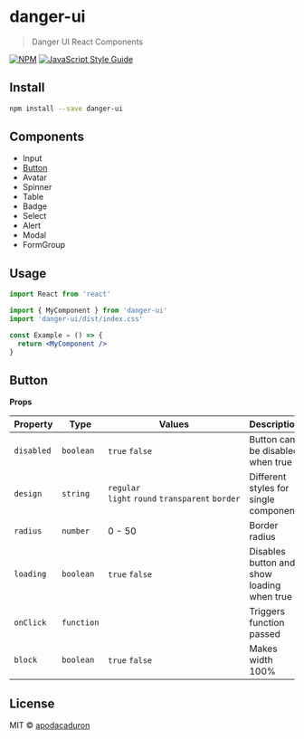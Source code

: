 # danger-ui

> Danger UI React Components

[![NPM](https://img.shields.io/npm/v/danger-ui.svg)](https://www.npmjs.com/package/danger-ui) [![JavaScript Style Guide](https://img.shields.io/badge/code_style-standard-brightgreen.svg)](https://standardjs.com)

## Install

```bash
npm install --save danger-ui
```

## Components

- Input
- [Button](#button)
- Avatar
- Spinner
- Table
- Badge
- Select
- Alert
- Modal
- FormGroup

## Usage

```jsx
import React from 'react'

import { MyComponent } from 'danger-ui'
import 'danger-ui/dist/index.css'

const Example = () => {
  return <MyComponent />
}
```

## Button

**Props**

| Property   | Type       | Values                                           | Description                                | Default   |
| ---------- | ---------- | ------------------------------------------------ | ------------------------------------------ | --------- |
| `disabled` | `boolean`  | `true` `false`                                   | Button can be disabled when true           | `false`   |
| `design`   | `string`   | `regular` `light` `round` `transparent` `border` | Different styles for single component      | `regular` |
| `radius`   | `number`   | 0 - 50                                           | Border radius                              | `10`      |
| `loading`  | `boolean`  | `true` `false`                                   | Disables button and show loading when true | `false`   |
| `onClick`  | `function` |                                                  | Triggers function passed                   |           |
| `block`    | `boolean`  | `true` `false`                                   | Makes width 100%                           | `false`   |

## License

MIT © [apodacaduron](https://github.com/apodacaduron)
